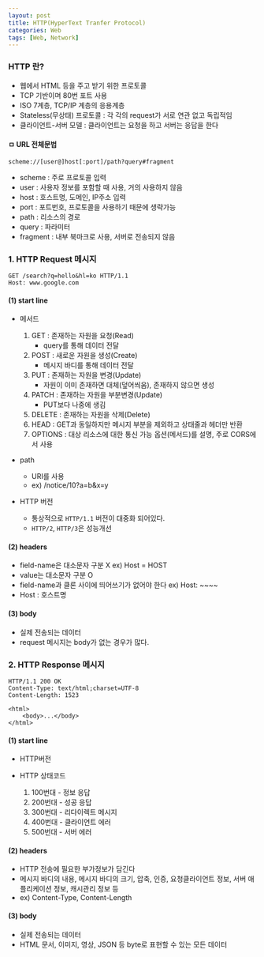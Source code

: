 ```yaml
---
layout: post
title: HTTP(HyperText Tranfer Protocol)
categories: Web
tags: [Web, Network]
---
```


### HTTP 란?
- 웹에서 HTML 등을 주고 받기 위한 프로토콜
- TCP 기반이며 80번 포트 사용
- ISO 7계층, TCP/IP 계층의 응용계층
- Stateless(무상태) 프로토콜 : 각 각의 request가 서로 연관 없고 독립적임
- 클라이언트-서버 모델 : 클라이언트는 요청을 하고 서버는 응답을 한다

#### ㅁ URL 전체문법  
`scheme://[user@]host[:port]/path?query#fragment`  
- scheme : 주로 프로토콜 입력
- user : 사용자 정보를 포함할 때 사용, 거의 사용하지 않음
- host : 호스트명, 도메인, IP주소 입력
- port : 포트번호, 프로토콜을 사용하기 때문에 생략가능
- path : 리소스의 경로
- query : 파라미터
- fragment : 내부 북마크로 사용, 서버로 전송되지 않음


### 1. HTTP Request 메시지

```
GET /search?q=hello&hl=ko HTTP/1.1
Host: www.google.com
```
#### (1) start line
- 메서드
  1. GET : 존재하는 자원을 요청(Read)
     - query를 통해 데이터 전달
  2. POST : 새로운 자원을 생성(Create)
     - 메시지 바디를 통해 데이터 전달
  3. PUT : 존재하는 자원을 변경(Update)
     - 자원이 이미 존재하면 대체(덮어씌움), 존재하지 않으면 생성 
  4. PATCH : 존재하는 자원을 부분변경(Update)
     - PUT보다 나중에 생김 
  5. DELETE : 존재하는 자원을 삭제(Delete)
  6. HEAD : GET과 동일하지만 메시지 부분을 제외하고 상태줄과 헤더만 반환
  7. OPTIONS : 대상 리소스에 대한 통신 가능 옵션(메서드)를 설명, 주로 CORS에서 사용

- path
  - URI를 사용
  - ex) /notice/10?a=b&x=y

- HTTP 버전
  - 통상적으로 `HTTP/1.1` 버전이 대중화 되어있다.
  - `HTTP/2`, `HTTP/3`은 성능개선


#### (2) headers
- field-name은 대소문자 구분 X   ex) Host = HOST
- value는 대소문자 구분 O
- field-name과 클론 사이에 띄어쓰기가 없어야 한다   ex) Host: ~~~~
- Host : 호스트명

#### (3) body
- 실제 전송되는 데이터
- request 메시지는 body가 없는 경우가 많다.

### 2. HTTP Response 메시지

```
HTTP/1.1 200 OK
Content-Type: text/html;charset=UTF-8
Content-Length: 1523

<html>
    <body>...</body>
</html>
```
#### (1) start line
- HTTP버전
  
- HTTP 상태코드
  1. 100번대 - 정보 응답
  2. 200번대 - 성공 응답
  3. 300번대 - 리다이렉트 메시지
  4. 400번대 - 클라이언트 에러
  5. 500번대 - 서버 에러

#### (2) headers
- HTTP 전송에 필요한 부가정보가 담긴다
- 메시지 바디의 내용, 메시지 바디의 크기, 압축, 인증, 요청클라이언트 정보, 서버 애플리케이션 정보, 캐시관리 정보 등
- ex) Content-Type, Content-Length 

#### (3) body
- 실제 전송되는 데이터
- HTML 문서, 이미지, 영상, JSON 등 byte로 표현할 수 있는 모든 데이터



